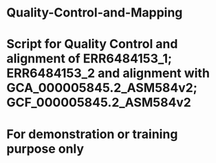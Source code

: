 # Quality-Control-and-Mapping
# Script for Quality Control and alignment of ERR6484153_1; ERR6484153_2 and alignment with GCA_000005845.2_ASM584v2; GCF_000005845.2_ASM584v2
# For demonstration or training purpose only
